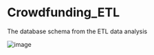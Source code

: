 # Crowdfunding_ETL

The database schema from the ETL data analysis

![image](https://user-images.githubusercontent.com/49009377/224531687-a983ca15-302d-410e-9c3f-23a1010ed2a1.png)
